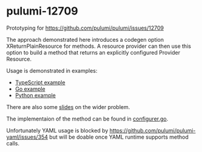 # pulumi-12709

Prototyping for https://github.com/pulumi/pulumi/issues/12709

The approach demonstrated here introduces a codegen option XReturnPlainResource for methods. A resource provider can
then use this option to build a method that returns an explicitly configured Provider Resource.

Usage is demonstrated in examples:

- [TypeScript example](./examples/ts-example/index.ts)
- [Go example](./examples/go-example/main.go)
- [Python example](./examples/py-example/__main__.py)

There are also some [slides](./slides/resource_methods.org) on the wider problem.

The implementaion of the method can be found in [configurer.go](./provider/configurer.go).

Unfortunately YAML usage is blocked by https://github.com/pulumi/pulumi-yaml/issues/354 but will be doable once YAML
runtime supports method calls.
